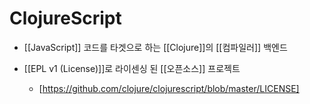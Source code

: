 # ClojureScript

- [[JavaScript]] 코드를 타겟으로 하는 [[Clojure]]의 [[컴파일러]] 백엔드

- [[EPL v1 (License)]]로 라이센싱 된 [[오픈소스]] 프로젝트
  - [https://github.com/clojure/clojurescript/blob/master/LICENSE]
